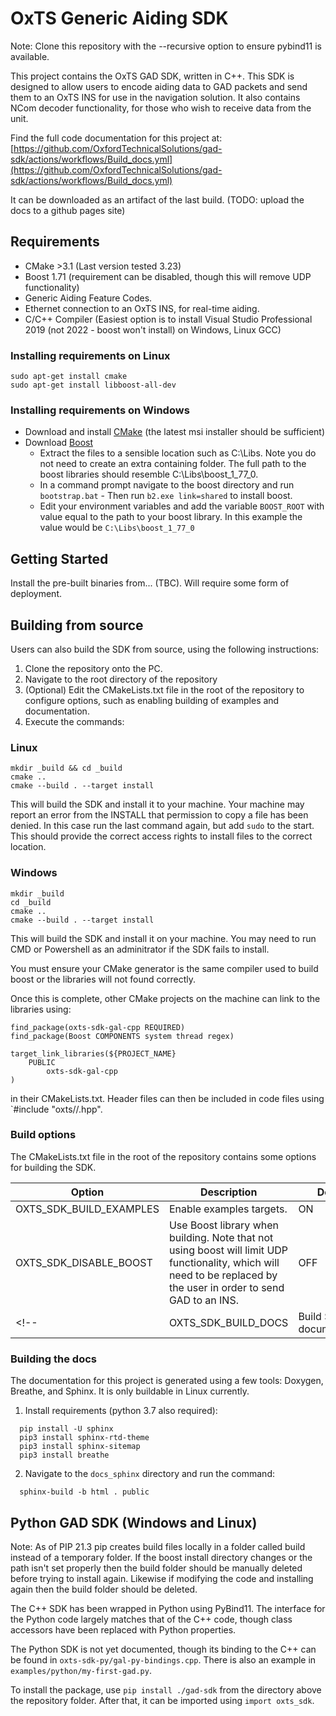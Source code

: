 # OxTS Generic Aiding SDK

Note: Clone this repository with the --recursive option to ensure pybind11 is available. 

This project contains the OxTS GAD SDK, written in C++. This SDK is designed to allow users to encode aiding data to GAD packets and send them to an OxTS INS for use in the navigation solution. It also contains NCom decoder functionality, for those who wish to receive data from the unit.

Find the full code documentation for this project at: [https://github.com/OxfordTechnicalSolutions/gad-sdk/actions/workflows/Build_docs.yml](https://github.com/OxfordTechnicalSolutions/gad-sdk/actions/workflows/Build_docs.yml)

It can be downloaded as an artifact of the last build.  (TODO: upload the docs to a github pages site)

## Requirements

- CMake >3.1 (Last version tested 3.23)
- Boost 1.71 (requirement can be disabled, though this will remove UDP functionality)
- Generic Aiding Feature Codes.
- Ethernet connection to an OxTS INS, for real-time aiding.
- C/C++ Compiler (Easiest option is to install Visual Studio Professional 2019 (not 2022 - boost won't install) on Windows, Linux GCC)

### Installing requirements on Linux

```
sudo apt-get install cmake
sudo apt-get install libboost-all-dev
```

### Installing requirements on Windows 

- Download and install [CMake](https://cmake.org/download/) (the latest msi installer should be sufficient)
- Download [Boost](https://www.boost.org/users/download/)
  - Extract the files to a sensible location such as C:\Libs. Note you do not need to create an extra containing folder. The full path to the boost libraries should resemble C:\Libs\boost_1_77_0.
  - In a command prompt navigate to the boost directory and run ``` bootstrap.bat ``` - Then run ```b2.exe link=shared``` to install boost.
  - Edit your environment variables and add the variable ```BOOST_ROOT``` with value equal to the path to your boost library. In this example the value would be ```C:\Libs\boost_1_77_0```

## Getting Started

Install the pre-built binaries from... (TBC). Will require some form of deployment.

## Building from source

Users can also build the SDK from source, using the following instructions:

1. Clone the repository onto the PC.
2. Navigate to the root directory of the repository
3. (Optional) Edit the CMakeLists.txt file in the root of the repository to 
   configure options, such as enabling building of examples and documentation.
4. Execute the commands:

### Linux
```
mkdir _build && cd _build 
cmake ..
cmake --build . --target install
```
This will build the SDK and install it to your machine. Your machine may report an error from the INSTALL that permission to copy a file has been denied. In this case run the last command again, but add `sudo` to the start. This should provide the correct access rights to install files to the correct location. 

### Windows
```
mkdir _build
cd _build
cmake ..
cmake --build . --target install
```
This will build the SDK and install it on your machine. You may need to run CMD or Powershell as an adminitrator if the SDK fails to install.

You must ensure your CMake generator is the same compiler used to build boost or the libraries will not found correctly.


Once this is complete, other CMake projects on the machine can link to the libraries using:

```
find_package(oxts-sdk-gal-cpp REQUIRED)
find_package(Boost COMPONENTS system thread regex)

target_link_libraries(${PROJECT_NAME} 
    PUBLIC
        oxts-sdk-gal-cpp
)
```
in their CMakeLists.txt. 
Header files can then be included in code files using 
`#include "oxts/<oxts-sdk-module>/<filename>.hpp".

### Build options

The CMakeLists.txt file in the root of the repository contains some options for building the SDK.

| Option | Description | Default |
|-------------|---------------|----|
|OXTS_SDK_BUILD_EXAMPLES|Enable examples targets.| ON |
|OXTS_SDK_DISABLE_BOOST|Use Boost library when building. Note that not using boost will limit UDP functionality, which will need to be replaced by the user in order to send GAD to an INS.| OFF |
<!-- |OXTS_SDK_BUILD_DOCS|Build SDK documentation.| OFF | -->

### Building the docs

The documentation for this project is generated using a few tools: Doxygen, Breathe, and Sphinx. 
It is only buildable in Linux currently.

1. Install requirements (python 3.7 also required):
```
  pip install -U sphinx
  pip3 install sphinx-rtd-theme
  pip3 install sphinx-sitemap
  pip3 install breathe

```
2. Navigate to the `docs_sphinx` directory and run the command:
```
  sphinx-build -b html . public
```


## Python GAD SDK (Windows and Linux)

Note: As of PIP 21.3 pip creates build files locally in a folder called build instead of a temporary folder. If the boost install directory changes or the path isn't set properly then the build folder should be manually deleted before trying to install again. Likewise if modifying the code and installing again then the build folder should be deleted.  

The C++ SDK has been wrapped in Python using PyBind11. The interface for the Python code largely matches that of the C++ code, though class accessors have been replaced with Python properties.

The Python SDK is not yet  documented, though its binding to the C++ can be found in `oxts-sdk-py/gal-py-bindings.cpp`. There is also an example in `examples/python/my-first-gad.py`.

To install the package, use `pip install ./gad-sdk` from the directory above the repository folder. After that, it can be imported using `import oxts_sdk`.


